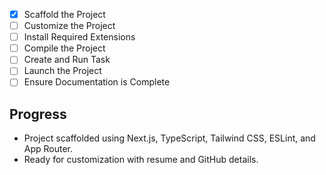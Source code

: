 - [x] Scaffold the Project
- [ ] Customize the Project
- [ ] Install Required Extensions
- [ ] Compile the Project
- [ ] Create and Run Task
- [ ] Launch the Project
- [ ] Ensure Documentation is Complete

## Progress
- Project scaffolded using Next.js, TypeScript, Tailwind CSS, ESLint, and App Router.
- Ready for customization with resume and GitHub details.
